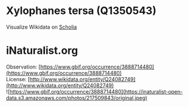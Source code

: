 
Xylophanes tersa (Q1350543)
===========================
  
Visualize Wikidata on [Scholia](https://scholia.toolforge.org/taxon/Q1350543)
# iNaturalist.org
  
Observation: [https://www.gbif.org/occurrence/3888714480](https://www.gbif.org/occurrence/3888714480)  
License: [http://www.wikidata.org/entity/Q24082749](http://www.wikidata.org/entity/Q24082749)  
![https://www.gbif.org/occurrence/3888714480](https://inaturalist-open-data.s3.amazonaws.com/photos/217509843/original.jpeg)